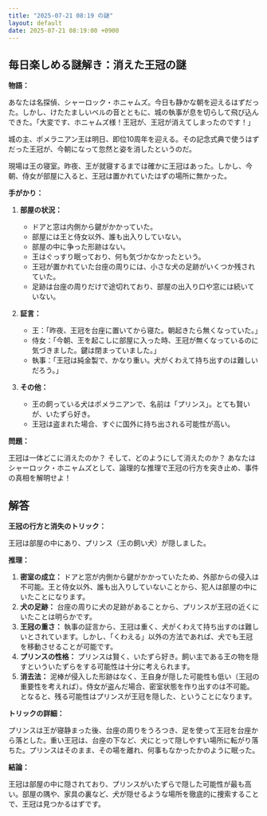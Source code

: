```yaml
---
title: "2025-07-21 08:19 の謎"
layout: default
date: 2025-07-21 08:19:00 +0900
---
```

## 毎日楽しめる謎解き：消えた王冠の謎

**物語：**

あなたは名探偵、シャーロック・ホニャムズ。今日も静かな朝を迎えるはずだった。しかし、けたたましいベルの音とともに、城の執事が息を切らして飛び込んできた。「大変です、ホニャムズ様！王冠が、王冠が消えてしまったのです！」

城の主、ポメラニアン王は明日、即位10周年を迎える。その記念式典で使うはずだった王冠が、今朝になって忽然と姿を消したというのだ。

現場は王の寝室。昨夜、王が就寝するまでは確かに王冠はあった。しかし、今朝、侍女が部屋に入ると、王冠は置かれていたはずの場所に無かった。

**手がかり：**

1.  **部屋の状況：**
    *   ドアと窓は内側から鍵がかかっていた。
    *   部屋には王と侍女以外、誰も出入りしていない。
    *   部屋の中に争った形跡はない。
    *   王はぐっすり眠っており、何も気づかなかったという。
    *   王冠が置かれていた台座の周りには、小さな犬の足跡がいくつか残されていた。
    *   足跡は台座の周りだけで途切れており、部屋の出入り口や窓には続いていない。

2.  **証言：**
    *   王：「昨夜、王冠を台座に置いてから寝た。朝起きたら無くなっていた。」
    *   侍女：「今朝、王を起こしに部屋に入った時、王冠が無くなっているのに気づきました。鍵は閉まっていました。」
    *   執事：「王冠は純金製で、かなり重い。犬がくわえて持ち出すのは難しいだろう。」

3.  **その他：**
    *   王の飼っている犬はポメラニアンで、名前は「プリンス」。とても賢いが、いたずら好き。
    *   王冠は盗まれた場合、すぐに国外に持ち出される可能性が高い。

**問題：**

王冠は一体どこに消えたのか？ そして、どのようにして消えたのか？ あなたはシャーロック・ホニャムズとして、論理的な推理で王冠の行方を突き止め、事件の真相を解明せよ！

## 解答

**王冠の行方と消失のトリック：**

王冠は部屋の中にあり、プリンス（王の飼い犬）が隠しました。

**推理：**

1.  **密室の成立：** ドアと窓が内側から鍵がかかっていたため、外部からの侵入は不可能。王と侍女以外、誰も出入りしていないことから、犯人は部屋の中にいたことになります。
2.  **犬の足跡：** 台座の周りに犬の足跡があることから、プリンスが王冠の近くにいたことは明らかです。
3.  **王冠の重さ：** 執事の証言から、王冠は重く、犬がくわえて持ち出すのは難しいとされています。しかし、「くわえる」以外の方法であれば、犬でも王冠を移動させることが可能です。
4.  **プリンスの性格：** プリンスは賢く、いたずら好き。飼い主である王の物を隠すといういたずらをする可能性は十分に考えられます。
5.  **消去法：** 泥棒が侵入した形跡はなく、王自身が隠した可能性も低い（王冠の重要性を考えれば）。侍女が盗んだ場合、密室状態を作り出すのは不可能。となると、残る可能性はプリンスが王冠を隠した、ということになります。

**トリックの詳細：**

プリンスは王が寝静まった後、台座の周りをうろつき、足を使って王冠を台座から落とした。重い王冠は、台座の下など、犬にとって隠しやすい場所に転がり落ちた。プリンスはそのまま、その場を離れ、何事もなかったかのように眠った。

**結論：**

王冠は部屋の中に隠されており、プリンスがいたずらで隠した可能性が最も高い。部屋の隅や、家具の裏など、犬が隠せるような場所を徹底的に捜索することで、王冠は見つかるはずです。
